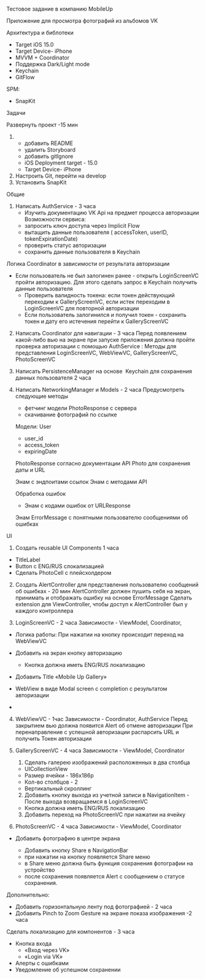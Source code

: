 
Тестовое задание в компанию MobileUp

Приложение для просмотра фотографий из альбомов VK


Архитектура и библотеки

- Target iOS 15.0 
- Target Device- iPhone
- MVVM + Coordinator
- Поддержка Dark/Light mode 
- Keychain
- GitFlow

SPM:
- SnapKit


Задачи

Развернуть проект -15 мин
1. 	- добавить README
	- удалить Storyboard  
	- добавить gitIgnore	
	- iOS Deployment target - 15.0
	- Target Device- iPhone
2. Настроить Git, перейти на develop
3. Установить SnapKit  


Общие

1.  Написать AuthService  - 3 часа
	- Изучить документацию VK Api на предмет процесса авторизации
	Возможности сервиса:
	- запросить ключ доступа через Implicit Flow
	- вытащить данные пользователя ( accessToken, userID, tokenExpirationDate) 
	- проверить статус авторизации
	- сохранить данные пользователя в Keychain

Логика Coordinator в зависимости от результата авторизации
- Если пользователь не был залогинен ранее - открыть LoginScreenVC пройти авторизацию. Для этого сделать запрос в Keychain получить данные пользователя
 	- Проверить валидность токена: если токен действующий переходим к GalleryScreenVC, если истек переходим в LoginScreenVC для повторной 	авторизации 
	- Если пользователь залогинился и получил токен - сохранить токен и дату его истечения перейти к GalleryScreenVC


2.  Написать Coordinator для навигации  - 3 часа
Перед появлением какой-либо вью на экране при запуске приложения должна пройти проверка авторизации c помощью AuthService :
Методы для представления LoginScreenVC, WebViewVC, GalleryScreenVC, PhotoScreenVC

3. Написать PersistenceManager на основе  Keychain для сохранения данных пользователя 2 часа 


4. Написать NetworkingManager и Models - 2 часа
	Предусмотреть следующие методы
	- фетчинг модели  PhotoResponse с сервера
 	- скачивание фотографий по ссылке 
		
	Модели:
	User 
	- user_id 
	- access_token
	- expiringDate

	PhotoResponse  согласно документации API
	Photo для сохранения даты и URL

	Энам с эндпоитами ссылок 
	Энам с  методами API
	
	Обработка ошибок
	- Энам с кодами ошибок от URLResponse
	
	Энам  ErrorMessage с понятными пользователю сообщениями об ошибках 	

UI


1. Создать reusable UI Components  1 часа
- TitleLabel
- Button с ENG/RUS слокализацией
- Сделать PhotoCell с плейсхолдером

2. Создать AlertController для представления пользователю сообщений об ошибках - 20 мин
AlertController должен пушить себя на экран, принимать и отображать ошибку  на основе ErrorMessage
Сделать extension для ViewController, чтобы доступ к AlertController был у каждого контроллера


3. LoginScreenVC - 2 часа
Зависимости - ViewModel, Coordinator,
- Логика работы:
При нажатии на кнопку происходит переход на  WebViewVC
 	
- Добавить на экран кнопку авторизацию
	- Кнопка должна иметь ENG/RUS локализацию
- Добавить Title «Mobile Up Gallery» 
- WebView в виде Modal screen c completion с результатом авторизации 
	
-

4. WebViewVC - 1час 
Зависимости - Coordinator, AuthService
Перед закрытием вью должна появится Alert об отмене авторизации 
При перенаправление с успешной авторизации распарсить URL и получить Токен авторизации 


5. GalleryScreenVC - 4 часа
Зависимости - ViewModel, Coordinator
	1. Сделать галерею изображений расположенных в два столбца 
	- UICollectionView 
	- Размер ячейки - 186x186p
	- Кол-во столбцов - 2
	- Вертикальный скроллинг 
 
	2. Добавить кнопку выхода из учетной записи в NavigationItem	- После выхода возвращаемся в LoginScreenVC
	- Кнопка должна иметь ENG/RUS локализацию
	3. Добавить переход на PhotoScreenVC при нажатии на ячейку

6. PhotoScreenVC - 4 часа 
Зависимости - ViewModel, Coordinator
- Добавить фотографию в центре экрана

	- Добавить кнопку Share в NavigationBar
	- при нажатии на кнопку появляется Share меню
	- в Share меню должна быть функция сохранения фотографии на устройство
	- после сохранения появляется Alert с сообщением о статусе сохранения. 




Дополнительно:
- Добавить горизонтальную ленту под фотографией  - 2 часа
- Добавить Pinch to Zoom Gesture на экране показа изображения -2 часа

Сделать локализацию для компонентов - 3 часа 
- Кнопка входа
	- «Вход через VK»
	- «Login via VK»
- Алерты с ошибками
- Уведомление об успешном сохранении 
